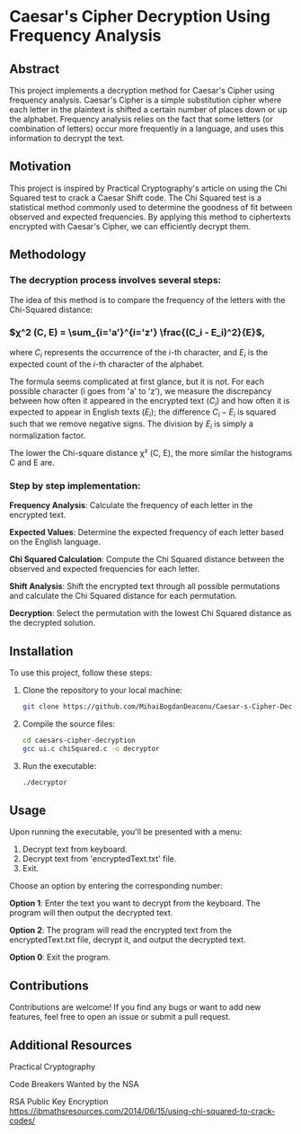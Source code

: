 # Caesar's Cipher Decryption Using Frequency Analysis

## Abstract

This project implements a decryption method for Caesar's Cipher using frequency analysis. Caesar's Cipher is a simple substitution cipher where each letter in the plaintext is shifted a certain number of places down or up the alphabet. Frequency analysis relies on the fact that some letters (or combination of letters) occur more frequently in a language, and uses this information to decrypt the text.

## Motivation

This project is inspired by Practical Cryptography's article on using the Chi Squared test to crack a Caesar Shift code. The Chi Squared test is a statistical method commonly used to determine the goodness of fit between observed and expected frequencies. By applying this method to ciphertexts encrypted with Caesar's Cipher, we can efficiently decrypt them.

## Methodology

### The decryption process involves several steps:

The idea of this method is to compare the frequency of the letters with the Chi-Squared distance:

### $χ^2 (C, E) = \sum_{i='a'}^{i='z'} \frac{(C_i - E_i)^2}{E}$, 

where $C_i$ represents the occurrence of the $i$-th character, and $E_i$ is the expected count of the $i$-th character of the alphabet.

The formula seems complicated at first glance, but it is not. For each possible character (i goes from 'a' to 'z'), we measure the discrepancy between how often it appeared in the encrypted text ($C_i$) and how often it is expected to appear in English texts ($E_i$); the difference $C_i - E_i$ is squared such that we remove negative signs. The division by $E_i$ is simply a normalization factor.

The lower the Chi-square distance χ² (C, E), the more similar the histograms C and E are.

### Step by step implementation:

**Frequency Analysis**: Calculate the frequency of each letter in the encrypted text.

**Expected Values**: Determine the expected frequency of each letter based on the English language.

**Chi Squared Calculation**: Compute the Chi Squared distance between the observed and expected frequencies for each letter.

**Shift Analysis**: Shift the encrypted text through all possible permutations and calculate the Chi Squared distance for each permutation.

**Decryption**: Select the permutation with the lowest Chi Squared distance as the decrypted solution.

## Installation

To use this project, follow these steps:

1. Clone the repository to your local machine:
    ```bash
    git clone https://github.com/MihaiBogdanDeaconu/Caesar-s-Cipher-Decryption-Using-Frequency-Analysis
    ```

2. Compile the source files:
    ```bash
    cd caesars-cipher-decryption
    gcc ui.c chiSquared.c -o decryptor
    ```

3. Run the executable:
    ```bash
    ./decryptor
    ```

## Usage
Upon running the executable, you'll be presented with a menu:

1. Decrypt text from keyboard.
2. Decrypt text from 'encryptedText.txt' file.
0. Exit.
   
Choose an option by entering the corresponding number:

**Option 1**: Enter the text you want to decrypt from the keyboard. The program will then output the decrypted text.

**Option 2**: The program will read the encrypted text from the encryptedText.txt file, decrypt it, and output the decrypted text.

**Option 0**: Exit the program.


## Contributions
Contributions are welcome! If you find any bugs or want to add new features, feel free to open an issue or submit a pull request.



## Additional Resources
Practical Cryptography

Code Breakers Wanted by the NSA

RSA Public Key Encryption
https://ibmathsresources.com/2014/06/15/using-chi-squared-to-crack-codes/
